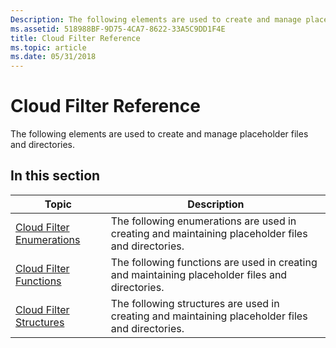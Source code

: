 ```yaml
---
Description: The following elements are used to create and manage placeholder files and directories.
ms.assetid: 518988BF-9D75-4CA7-8622-33A5C9DD1F4E
title: Cloud Filter Reference
ms.topic: article
ms.date: 05/31/2018
---
```


# Cloud Filter Reference

The following elements are used to create and manage placeholder files and directories.

## In this section



| Topic                                                                     | Description                                                                                                   |
|---------------------------------------------------------------------------|---------------------------------------------------------------------------------------------------------------|
| [Cloud Filter Enumerations](/windows/desktop/cfApi/cloud-files-enumerations)<br/> | The following enumerations are used in creating and maintaining placeholder files and directories.<br/> |
| [Cloud Filter Functions](/windows/desktop/cfApi/cloud-files-functions)<br/>       | The following functions are used in creating and maintaining placeholder files and directories.<br/>    |
| [Cloud Filter Structures](/windows/desktop/cfApi/cloud-files-structures)<br/>     | The following structures are used in creating and maintaining placeholder files and directories.<br/>   |



 

 

